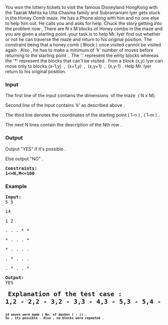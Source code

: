 <p>You won the lottery tickets to visit the famous Disneyland HongKong with the Taarak Mehta ka Ulta Chasma family and Subramaniam Iyer gets stuck in the Honey Comb maze. He has a Phone along with him and no one else to help him out. He calls you and asks for help. Chuck the story getting into the problem now , There are N x M blocks of Honey combs in the maze and you are given a starting point. your task is to help Mr. Iyer find out whether or not he can traverse the maze and return to his original position. The constraint being that a honey comb ( Block ) once visited cannot be visited again . Also , he has to make a minimum of 'k' number of moves before returning to the starting point . &nbsp;The '.' represent the emty blocks whereas the '*' represent the blocks that can't be visited . from a block (x,y) Iyer can move only to blocks (x-1,y) &nbsp;, &nbsp;(x+1,y) &nbsp;, &nbsp;(x,y+1) &nbsp;, &nbsp;(x,y-1) . Help Mr. Iyer return to his original position.&nbsp;</p>
<h3>Input</h3>
<p>The first line of the input contains the dimensions &nbsp;of the maze &nbsp;( N x M).</p>
<p>Second line of the input contains 'k' as described above .</p>
<p>The third line denotes the coordinates of the starting point ( 1-n ) , ( 1-m ) .</p>
<p>The next N lines contain the description of the Nth row .</p>
<h3>Output</h3>
<p>Output "YES" if it's possible .&nbsp;</p>
<p>Else output "NO" .</p>
<pre><strong>Constraints:<br>1&lt;=N,M&lt;=100</strong></pre>
<h3>Example</h3>
<pre><strong>Input:</strong>
5 5</pre>
<pre>14</pre>
<pre>1 2</pre>
<pre>. . . * *</pre>
<pre>* . . . *</pre>
<pre>* . . . .</pre>
<pre>. * . . .</pre>
<pre>. * . . *</pre>
<pre><strong>Output:</strong>
YES<br><strong><br></strong>&nbsp;<strong><span style="font-size: x-large;">Explanation of the test case :<br>1,2 - 2,2 - 3,2 - 3,3 - 4,3 - 5,3 - 5,4 - 4,4 - 4,5 - 3,5 - 3,4 - 2,4 - 2,3 - 1,3 - 1,2 <br><br><span style="font-size: small;">14 moves were made ( No. of dashes ( - )) .<br>So , its possible . Also , no blocks were repeated . <br></span></span></strong></pre>